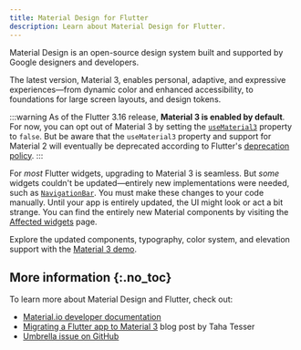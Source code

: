 ```yaml
---
title: Material Design for Flutter
description: Learn about Material Design for Flutter.
---
```


Material Design is an open-source design system built
and supported by Google designers and developers.

The latest version, Material 3, enables personal,
adaptive, and expressive experiences—from dynamic color
and enhanced accessibility, to foundations for
large screen layouts, and design tokens.

:::warning
As of the Flutter 3.16 release, **Material 3 is
enabled by default**. For now, you can opt out
of Material 3 by setting the [`useMaterial3`][] property
to `false`. But be aware that the `useMaterial3`
property and support for Material 2
will eventually be deprecated according to
Flutter's [deprecation policy][].
:::

For _most_ Flutter widgets, upgrading to Material 3
is seamless. But _some_ widgets couldn't be
updated—entirely new implementations were needed,
such as [`NavigationBar`][].
You must make these changes to your code manually.
Until your app is entirely updated,
the UI might look or act a bit strange.
You can find the entirely new Material components by
visiting the [Affected widgets][] page.

[Affected widgets]: {{site.api}}/flutter/material/ThemeData/useMaterial3.html#affected-widgets
[deprecation policy]: /release/compatibility-policy#deprecation-policy
[demo]: {{site.github}}/flutter/samples/blob/main/material_3_demo/
[`NavigationBar`]: {{site.api}}/flutter/material/NavigationBar-class.html
[`useMaterial3`]: {{site.api}}/flutter/material/ThemeData/useMaterial3.html

Explore the updated components, typography, color system,
and elevation support with the
[Material 3 demo][demo].

## More information {:.no_toc}

To learn more about Material Design and Flutter,
check out:

* [Material.io developer documentation][]
* [Migrating a Flutter app to Material 3][] blog post by Taha Tesser
* [Umbrella issue on GitHub][]

[Material.io developer documentation]: {{site.material}}/develop/flutter
[Migrating a Flutter app to Material 3]: https://blog.codemagic.io/migrating-a-flutter-app-to-material-3/
[Umbrella issue on GitHub]: {{site.github}}/flutter/flutter/issues/91605
